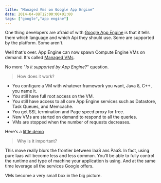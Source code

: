 ```yaml
---
title: "Managed Vms on Google App Engine"
date: 2014-04-08T12:00:00+01:00
tags: ["google","app engine"]
---
```


One thing developers are afraid of with <a href="https://appengine.google.com/">Google App Engine</a> is that it tells them which language and which Api they should use. Some are supported by the platform. Some aren't.

Well that's over. App Engine can now spawn Compute Engine VMs on demand. It's called <a href="https://developers.google.com/cloud/managed-vms">Managed VMs</a>.

No more "<em>Is it supported by App Engine?</em>" question.

<blockquote>
  How does it work?
</blockquote>

 + You configure a VM with whatever framework you want, Java 8, C++, you name it.
 + You still have full root access on the VM.
 + You still have access to all core App Engine services such as Datastore, Task Queues, and Memcache.
 + You get SSL termination and Page speed proxy for free.
 + New VMs are started on demand to respond to all the queries.
 + VMs are stopped when the number of requests decreases.

Here's a <a href="https://www.youtube.com/watch?v=_IeIrQFIyyU&amp;feature=youtu.be">little demo</a>

<blockquote>
  Why is it important?
</blockquote>

This move really blurs the frontier between IaaS ans PaaS. In fact, using pure Iaas will become less and less common. You'll be able to fully control the runtime and type of machine your application is using. And at the same time leverage all the services Google offers.

VMs become a very small box in the big picture.

